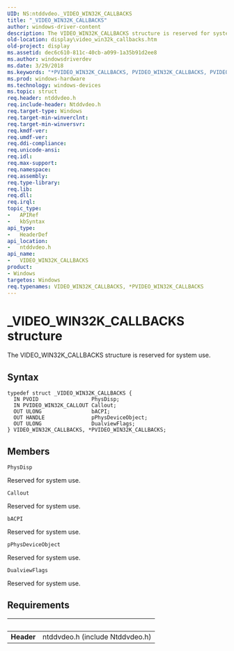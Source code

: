 ```yaml
---
UID: NS:ntddvdeo._VIDEO_WIN32K_CALLBACKS
title: "_VIDEO_WIN32K_CALLBACKS"
author: windows-driver-content
description: The VIDEO_WIN32K_CALLBACKS structure is reserved for system use.
old-location: display\video_win32k_callbacks.htm
old-project: display
ms.assetid: dec6c610-811c-40cb-a099-1a35b91d2ee8
ms.author: windowsdriverdev
ms.date: 3/29/2018
ms.keywords: "*PVIDEO_WIN32K_CALLBACKS, PVIDEO_WIN32K_CALLBACKS, PVIDEO_WIN32K_CALLBACKS structure pointer [Display Devices], VIDEO_WIN32K_CALLBACKS, VIDEO_WIN32K_CALLBACKS structure [Display Devices], Video_Structs_3c169102-2431-4217-b9e2-80ef23ee8096.xml, _VIDEO_WIN32K_CALLBACKS, display.video_win32k_callbacks, ntddvdeo/PVIDEO_WIN32K_CALLBACKS, ntddvdeo/VIDEO_WIN32K_CALLBACKS"
ms.prod: windows-hardware
ms.technology: windows-devices
ms.topic: struct
req.header: ntddvdeo.h
req.include-header: Ntddvdeo.h
req.target-type: Windows
req.target-min-winverclnt: 
req.target-min-winversvr: 
req.kmdf-ver: 
req.umdf-ver: 
req.ddi-compliance: 
req.unicode-ansi: 
req.idl: 
req.max-support: 
req.namespace: 
req.assembly: 
req.type-library: 
req.lib: 
req.dll: 
req.irql: 
topic_type:
-	APIRef
-	kbSyntax
api_type:
-	HeaderDef
api_location:
-	ntddvdeo.h
api_name:
-	VIDEO_WIN32K_CALLBACKS
product:
- Windows
targetos: Windows
req.typenames: VIDEO_WIN32K_CALLBACKS, *PVIDEO_WIN32K_CALLBACKS
---
```


# _VIDEO_WIN32K_CALLBACKS structure
The VIDEO_WIN32K_CALLBACKS structure is reserved for system use.

## Syntax
```
typedef struct _VIDEO_WIN32K_CALLBACKS {
  IN PVOID                 PhysDisp;
  IN PVIDEO_WIN32K_CALLOUT Callout;
  OUT ULONG                bACPI;
  OUT HANDLE               pPhysDeviceObject;
  OUT ULONG                DualviewFlags;
} VIDEO_WIN32K_CALLBACKS, *PVIDEO_WIN32K_CALLBACKS;
```

## Members


`PhysDisp`

Reserved for system use.

`Callout`

Reserved for system use.

`bACPI`

Reserved for system use.

`pPhysDeviceObject`

Reserved for system use.

`DualviewFlags`

Reserved for system use.


## Requirements
| &nbsp; | &nbsp; |
| ---- |:---- |
| **Header** | ntddvdeo.h (include Ntddvdeo.h) |